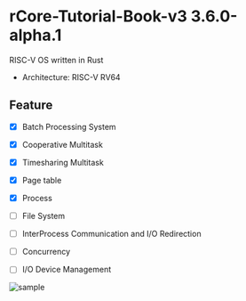# rCore-Tutorial-Book-v3 3.6.0-alpha.1

RISC-V OS written in Rust

- Architecture: RISC-V RV64

## Feature

- [x] Batch Processing System

- [x] Cooperative Multitask

- [x] Timesharing Multitask

- [x] Page table

- [x] Process

- [ ] File System

- [ ] InterProcess Communication and I/O Redirection

- [ ] Concurrency

- [ ] I/O Device Management

![sample](https://user-images.githubusercontent.com/68905624/189535647-8db48562-5cf9-4225-a2f3-42174ab3e995.gif)
